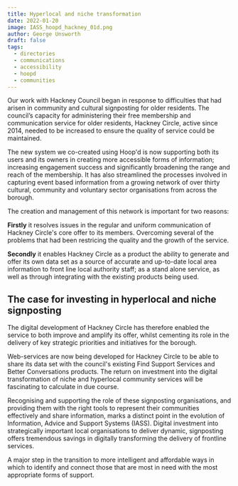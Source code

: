 ```yaml
---
title: Hyperlocal and niche transformation 
date: 2022-01-20
image: IASS_hoopd_hackney_01d.png
author: George Unsworth
draft: false
tags:
  - directories
  - communications
  - accessibility 
  - hoopd
  - communities
---
```


Our work with Hackney Council began in response to difficulties that had arisen in community and cultural signposting for older residents. 
The council’s capacity for administering their free membership and communication service for older residents, Hackney Circle, active since 2014, 
needed to be increased to ensure the quality of service could be maintained. 

The new system we co-created using Hoop'd is now supporting both its users and its owners in creating more accessible forms of information; 
increasing engagement success and significantly broadening the range and reach of the membership. 
It has also streamlined the processes involved in capturing event based information from a growing network of over thirty cultural, 
community and voluntary sector organisations from across the borough.

The creation and management of this network is important for two reasons:

**Firstly** it resolves issues in the regular and uniform communication of Hackney Circle's 
core offer to its members. Overcoming several of the problems that had been restricing the quality and the growth of the service. 

**Secondly** it enables Hackney Circle as a product the ability to generate and offer its own data set as a source of accurate and up-to-date local area information to 
front line local authority staff; as a stand alone service, as well as through integrating with the existing products being used.


The case for investing in hyperlocal and niche signposting  
---------------------------------------------------------------------------------------------------------------------------------

The digital development of Hackney Circle has therefore enabled the service to both improve and amplify its offer, whilst cementing its role in the delivery of key strategic priorities and initiatives for the borough.

Web-services are now being developed for Hackney Circle to be able to share its data set with the council's existing Find Support Services and Better Conversations products. 
The return on investment into the digital transformation of niche and hyperlocal community services will be fascinating to calculate in due course.

Recognising and supporting the role of these signposting organisations, and providing them with the right tools to represent their communities effectively and share information, 
marks a distinct point in the evolution of Information, Advice and Support Systems (IASS). Digital investment into strategically important local organisations to deliver dynamic, signposting offers tremendous savings in digitally transforming the delivery of frontline services.

A major step in the transition to more intelligent and affordable ways in which to identify and connect those that are most in need with the most appropriate forms of support. 
